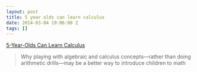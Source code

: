 ```yaml
---
layout: post
title: 5 year olds can learn calculus
date: 2014-03-04 19:06:00 Z
tags: []
---
```

[5-Year-Olds Can Learn Calculus](http://www.theatlantic.com/education/archive/2014/03/5-year-olds-can-learn-calculus/284124/)

> Why playing with algebraic and calculus concepts—rather than doing arithmetic drills—may be a better way to introduce children to math
